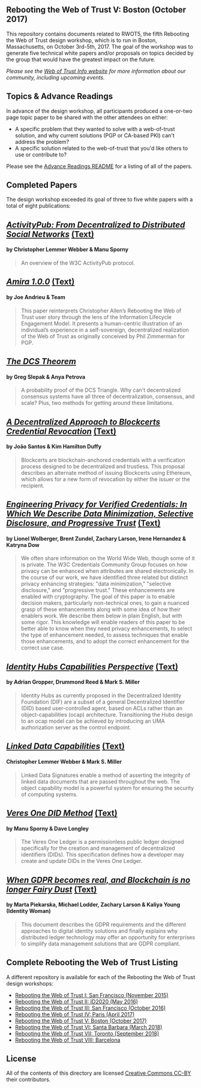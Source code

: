 ## Rebooting the Web of Trust V: Boston (October 2017)

This repository contains documents related to RWOT5, the fifth Rebooting the Web of Trust design workshop, which is to run in Boston, Massachusetts, on October 3rd-5th, 2017. The goal of the workshop was to generate five technical white papers and/or proposals on topics decided by the group that would have the greatest impact on the future.

_Please see the [Web of Trust Info website](http://www.weboftrust.info/) for more information about our community, including upcoming events._

##  Topics & Advance Readings

In advance of the design workshop, all participants produced a one-or-two page topic paper to be shared with the other attendees on either:

* A specific problem that they wanted to solve with a web-of-trust solution, and why current solutions (PGP or CA-based PKI) can't address the problem?
*  A specific solution related to the web-of-trust that you'd like others to use or contribute to?

Please see the [Advance Readings README](topics-and-advance-readings) for a listing of all of the papers.

## Completed Papers

The design workshop exceeded its goal of three to five white papers with a total of eight publications:

## [*ActivityPub: From Decentralized to Distributed Social Networks*](final-documents/activitypub-decentralized-distributed.pdf) [(Text)](final-documents/activitypub-decentralized-distributed.md)
#### by Christopher Lemmer Webber & Manu Sporny

> An overview of the W3C ActivityPub protocol.

## [*Amira 1.0.0*](final-documents/amira.pdf) [(Text)](final-documents/amira.md)
#### by Joe Andrieu & Team

> This paper reinterprets Christopher Allen’s Rebooting the Web of Trust user story through the lens of the Information Lifecycle Engagement Model. It presents a human-centric illustration of an individual’s experience in a self-sovereign, decentralized realization of the Web of Trust as originally conceived by Phil Zimmerman for PGP.

## [*The DCS Theorem*](final-documents/dcs-theorem/The-DCS-Theorem.pdf)
#### by Greg Slepak & Anya Petrova

> A probability proof of the DCS Triangle. Why can't decentralized consensus systems have all three of decentralization, consensus, and scale? Plus, two methods for getting around these limitations.

## [*A Decentralized Approach to Blockcerts Credential Revocation*](final-documents/blockcerts-revocation.pdf) [(Text)](final-documents/blockcerts-revocation.md)
#### by João Santos & Kim Hamilton Duffy

> Blockcerts are blockchain-anchored credentials with a verification process designed to be decentralized and trustless. This proposal describes an alternate method of issuing Blockcerts using Ethereum, which allows for a new form of revocation by either the issuer or the recipient.

## [*Engineering Privacy for Verified Credentials: In Which We Describe Data Minimization, Selective Disclosure, and Progressive Trust*](final-documents/data-minimization-sd.pdf) [(Text)](final-documents/data-minimization-sd.md)
#### by Lionel Wolberger, Brent Zundel, Zachary Larson, Irene Hernandez & Katryna Dow

> We often share information on the World Wide Web, though some of it is private. The W3C Credentials Community Group focuses on how privacy can be enhanced when attributes are shared electronically. In the course of our work, we have identified three related but distinct privacy enhancing strategies: "data minimization," "selective disclosure," and "progressive trust." These enhancements are enabled with cryptography. The goal of this paper is to enable decision makers, particularly non-technical ones, to gain a nuanced grasp of these enhancements along with some idea of how their enablers work. We describe them below in plain English, but with some rigor. This knowledge will enable readers of this paper to be better able to know when they need privacy enhancements, to select the type of enhancement needed, to assess techniques that enable those enhancements, and to adopt the correct enhancement for the correct use case.

## [*Identity Hubs Capabilities Perspective*](final-documents/identity-hubs-capabilities-perspective.pdf) [(Text)](final-documents/identity-hubs-capabilities-perspective.md)
#### by Adrian Gropper, Drummond Reed & Mark S. Miller

> Identity Hubs as currently proposed in the Decentralized Identity Foundation (DIF) are a subset of a general Decentralized Identifier (DID) based user-controlled agent, based on ACLs rather than an object-capabilities (ocap) architecture. Transitioning the Hubs design to an ocap model can be achieved by introducing an UMA authorization server as the control endpoint.

## [*Linked Data Capabilities*](final-documents/lds-ocap.pdf) [(Text)](final-documents/lds-ocap.md)
#### Christopher Lemmer Webber & Mark S. Miller

> Linked Data Signatures enable a method of asserting the integrity of linked data documents that are passed throughout the web. The object capability model is a powerful system for ensuring the security of computing systems. 

## [*Veres One DID Method*](final-documents/did-method-veres-one.pdf) [(Text)](final-documents/did-method-veres-one.md)
#### by Manu Sporny & Dave Longley

> The Veres One Ledger is a permissionless public ledger designed specifically for the creation and management of decentralized identifiers (DIDs). This specification defines how a developer may create and update DIDs in the Veres One Ledger.

## [*When GDPR becomes real, and Blockchain is no longer Fairy Dust*](final-documents/gdpr.pdf) [(Text)](final-documents/gdpr.md)
#### by Marta Piekarska, Michael Lodder, Zachary Larson & Kaliya Young (Identity Woman)

> This document describes the GDPR requirements and the different approaches to digital identity solutions and finally explains why distributed ledger technology may offer an opportunity for enterprises to simplify data management solutions that are GDPR compliant.

## Complete Rebooting the Web of Trust Listing

A different repository is available for each of the Rebooting the Web of Trust design workshops:

* [Rebooting the Web of Trust I: San Francisco (November 2015)](..//rwot1/)
* [Rebooting the Web of Trust II: ID2020 (May 2016)](../rwot2)
* [Rebooting the Web of Trust III: San Francisco (October 2016)](../rwot3)
* [Rebooting the Web of Trust IV: Paris (April 2017)](../rwot4)
* [Rebooting the Web of Trust V: Boston (October 2017)](../rwot5)
* [Rebooting the Web of Trust VI: Santa Barbara (March 2018)](../rwot5)
* [Rebooting the Web of Trust VII: Toronto (September 2018)](../rwot7)
* [Rebooting the Web of Trust VIII: Barcelona](../rwot8)

## License

All of the contents of this directory are licensed [Creative Commons CC-BY](../LICENSE-CC-BY-4.0/) their contributors.

